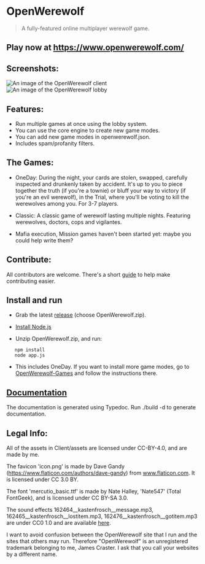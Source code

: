 # OpenWerewolf

> A fully-featured online multiplayer werewolf game.

## Play now at https://www.openwerewolf.com/

## Screenshots:
![An image of the OpenWerewolf client](https://github.com/JamesCraster/OpenWerewolf/blob/master/Screenshots/Screenshot.png)
![An image of the OpenWerewolf lobby](https://github.com/JamesCraster/OpenWerewolf/blob/master/Screenshots/Screen%20Shot%202018-08-20%20at%2021.19.07.png)

## Features:
* Run multiple games at once using the lobby system.
* You can use the core engine to create new game modes.
* You can add new game modes in openwerewolf.json.  
* Includes spam/profanity filters.

## The Games:
* OneDay: During the night, your cards are stolen, swapped, carefully inspected and drunkenly taken by accident.
It's up to you to piece together the truth (if you're a townie) or bluff your way to victory (if you're an evil werewolf),
in the Trial, where you'll be voting to kill the werewolves among you. For 3-7 players.

* Classic: A classic game of werewolf lasting multiple nights. Featuring werewolves, doctors, cops and vigilantes.

* Mafia execution, Mission games haven't been started yet: maybe you could help write them?

## Contribute:
All contributors are welcome. 
There's a short [guide](https://github.com/JamesCraster/OpenWerewolf/wiki/Contributing) to help make contributing easier.

## Install and run
* Grab the latest [release](https://github.com/JamesCraster/OpenWerewolf/releases) (choose OpenWerewolf.zip).

* [Install Node.js](https://nodejs.org/en/)  

* Unzip OpenWerewolf.zip, and run: 

```
   npm install
   node app.js
```

* This includes OneDay. If you want to install more game modes, go to [OpenWerewolf-Games](https://github.com/JamesCraster/OpenWerewolf-Games) and follow the instructions there.

## [Documentation](https://jamescraster.github.io/OpenWerewolf/index.html)
The documentation is generated using Typedoc. Run ./build -d to generate documentation.

## Legal Info:

All of the assets in Client/assets are licensed under CC-BY-4.0, and are made by me.

The favicon 'icon.png' is made by Dave Gandy (https://www.flaticon.com/authors/dave-gandy) from www.flaticon.com. It is licensed under CC 3.0 BY.

The font 'mercutio_basic.ttf' is made by Nate Halley, 'Nate547' (Total FontGeek), and is licensed under CC BY-SA 3.0. 

The sound effects 162464__kastenfrosch__message.mp3, 162465__kastenfrosch__lostitem.mp3, 162476__kastenfrosch__gotitem.mp3 are under CC0 1.0 and are available [here](https://freesound.org/people/Kastenfrosch/).

I want to avoid confusion between the OpenWerewolf site that I run and the sites that others may run.
Therefore "OpenWerewolf" is an unregistered trademark belonging to me, James Craster.
I ask that you call your websites by a different name.




